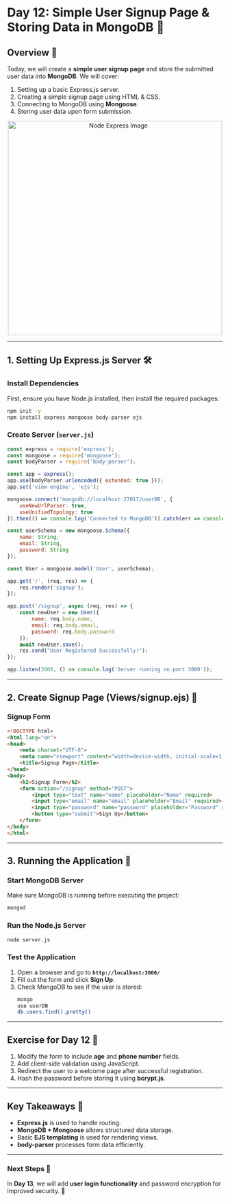 # Day 12: Simple User Signup Page & Storing Data in MongoDB 🚀

## Overview 🌟
Today, we will create a **simple user signup page** and store the submitted user data into **MongoDB**. We will cover:

1. Setting up a basic Express.js server.
2. Creating a simple signup page using HTML & CSS.
3. Connecting to MongoDB using **Mongoose**.
4. Storing user data upon form submission.

<div align="center">
    <img src="../resources/images/nodejs_monog.png" alt="Node Express Image" width="500" />
</div>

---

## **1. Setting Up Express.js Server** 🛠️

### **Install Dependencies**
First, ensure you have Node.js installed, then install the required packages:
```bash
npm init -y
npm install express mongoose body-parser ejs
```

### **Create Server (`server.js`)**
```javascript
const express = require('express');
const mongoose = require('mongoose');
const bodyParser = require('body-parser');

const app = express();
app.use(bodyParser.urlencoded({ extended: true }));
app.set('view engine', 'ejs');

mongoose.connect('mongodb://localhost:27017/userDB', {
    useNewUrlParser: true,
    useUnifiedTopology: true
}).then(() => console.log('Connected to MongoDB')).catch(err => console.log(err));

const userSchema = new mongoose.Schema({
    name: String,
    email: String,
    password: String
});

const User = mongoose.model('User', userSchema);

app.get('/', (req, res) => {
    res.render('signup');
});

app.post('/signup', async (req, res) => {
    const newUser = new User({
        name: req.body.name,
        email: req.body.email,
        password: req.body.password
    });
    await newUser.save();
    res.send("User Registered Successfully!");
});

app.listen(3000, () => console.log('Server running on port 3000'));
```

---

## **2. Create Signup Page (Views/signup.ejs)** 🎨

### **Signup Form**
```html
<!DOCTYPE html>
<html lang="en">
<head>
    <meta charset="UTF-8">
    <meta name="viewport" content="width=device-width, initial-scale=1.0">
    <title>Signup Page</title>
</head>
<body>
    <h2>Signup Form</h2>
    <form action="/signup" method="POST">
        <input type="text" name="name" placeholder="Name" required>
        <input type="email" name="email" placeholder="Email" required>
        <input type="password" name="password" placeholder="Password" required>
        <button type="submit">Sign Up</button>
    </form>
</body>
</html>
```

---

## **3. Running the Application** 🚀

### **Start MongoDB Server**
Make sure MongoDB is running before executing the project:
```bash
mongod
```

### **Run the Node.js Server**
```bash
node server.js
```

### **Test the Application**
1. Open a browser and go to **`http://localhost:3000/`**
2. Fill out the form and click **Sign Up**.
3. Check MongoDB to see if the user is stored:
   ```bash
   mongo
   use userDB
   db.users.find().pretty()
   ```

---

## **Exercise for Day 12** 📝
1. Modify the form to include **age** and **phone number** fields.
2. Add client-side validation using JavaScript.
3. Redirect the user to a welcome page after successful registration.
4. Hash the password before storing it using **bcrypt.js**.

---

## **Key Takeaways** 🧾
- **Express.js** is used to handle routing.
- **MongoDB + Mongoose** allows structured data storage.
- Basic **EJS templating** is used for rendering views.
- **body-parser** processes form data efficiently.

---

### Next Steps 🚀
In **Day 13**, we will add **user login functionality** and password encryption for improved security. 🌟

